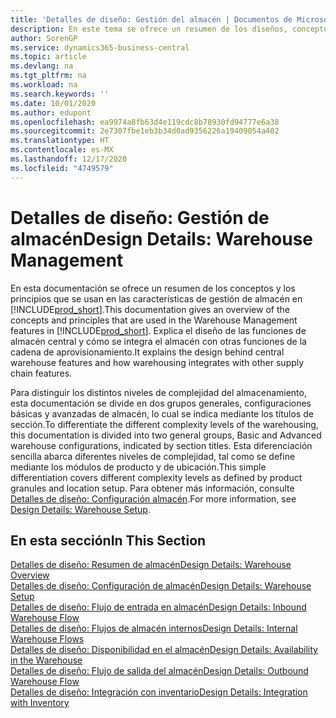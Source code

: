 ```yaml
---
title: 'Detalles de diseño: Gestión del almacén | Documentos de Microsoft'
description: En este tema se ofrece un resumen de los diseños, conceptos y principios que están detrás de las características de gestión de almacén en Business Central.
author: SorenGP
ms.service: dynamics365-business-central
ms.topic: article
ms.devlang: na
ms.tgt_pltfrm: na
ms.workload: na
ms.search.keywords: ''
ms.date: 10/01/2020
ms.author: edupont
ms.openlocfilehash: ea9974a8fb63d4e119cdc8b78930fd94777e6a38
ms.sourcegitcommit: 2e7307fbe1eb3b34d0ad9356226a19409054a402
ms.translationtype: HT
ms.contentlocale: es-MX
ms.lasthandoff: 12/17/2020
ms.locfileid: "4749579"
---
```

# <a name="design-details-warehouse-management"></a><span data-ttu-id="13547-103">Detalles de diseño: Gestión de almacén</span><span class="sxs-lookup"><span data-stu-id="13547-103">Design Details: Warehouse Management</span></span>
<span data-ttu-id="13547-104">En esta documentación se ofrece un resumen de los conceptos y los principios que se usan en las características de gestión de almacén en [!INCLUDE[prod_short](includes/prod_short.md)].</span><span class="sxs-lookup"><span data-stu-id="13547-104">This documentation gives an overview of the concepts and principles that are used in the Warehouse Management features in [!INCLUDE[prod_short](includes/prod_short.md)].</span></span> <span data-ttu-id="13547-105">Explica el diseño de las funciones de almacén central y cómo se integra el almacén con otras funciones de la cadena de aprovisionamiento.</span><span class="sxs-lookup"><span data-stu-id="13547-105">It explains the design behind central warehouse features and how warehousing integrates with other supply chain features.</span></span>  

<span data-ttu-id="13547-106">Para distinguir los distintos niveles de complejidad del almacenamiento, esta documentación se divide en dos grupos generales, configuraciones básicas y avanzadas de almacén, lo cual se indica mediante los títulos de sección.</span><span class="sxs-lookup"><span data-stu-id="13547-106">To differentiate the different complexity levels of the warehousing, this documentation is divided into two general groups, Basic and Advanced warehouse configurations, indicated by section titles.</span></span> <span data-ttu-id="13547-107">Esta diferenciación sencilla abarca diferentes niveles de complejidad, tal como se define mediante los módulos de producto y de ubicación.</span><span class="sxs-lookup"><span data-stu-id="13547-107">This simple differentiation covers different complexity levels as defined by product granules and location setup.</span></span> <span data-ttu-id="13547-108">Para obtener más información, consulte [Detalles de diseño: Configuración almacén](design-details-warehouse-setup.md).</span><span class="sxs-lookup"><span data-stu-id="13547-108">For more information, see [Design Details: Warehouse Setup](design-details-warehouse-setup.md).</span></span>  

## <a name="in-this-section"></a><span data-ttu-id="13547-109">En esta sección</span><span class="sxs-lookup"><span data-stu-id="13547-109">In This Section</span></span>  
[<span data-ttu-id="13547-110">Detalles de diseño: Resumen de almacén</span><span class="sxs-lookup"><span data-stu-id="13547-110">Design Details: Warehouse Overview</span></span>](design-details-warehouse-overview.md)  
[<span data-ttu-id="13547-111">Detalles de diseño: Configuración de almacén</span><span class="sxs-lookup"><span data-stu-id="13547-111">Design Details: Warehouse Setup</span></span>](design-details-warehouse-setup.md)  
[<span data-ttu-id="13547-112">Detalles de diseño: Flujo de entrada en almacén</span><span class="sxs-lookup"><span data-stu-id="13547-112">Design Details: Inbound Warehouse Flow</span></span>](design-details-inbound-warehouse-flow.md)  
[<span data-ttu-id="13547-113">Detalles de diseño: Flujos de almacén internos</span><span class="sxs-lookup"><span data-stu-id="13547-113">Design Details: Internal Warehouse Flows</span></span>](design-details-internal-warehouse-flows.md)  
[<span data-ttu-id="13547-114">Detalles de diseño: Disponibilidad en el almacén</span><span class="sxs-lookup"><span data-stu-id="13547-114">Design Details: Availability in the Warehouse</span></span>](design-details-availability-in-the-warehouse.md)  
[<span data-ttu-id="13547-115">Detalles de diseño: Flujo de salida del almacén</span><span class="sxs-lookup"><span data-stu-id="13547-115">Design Details: Outbound Warehouse Flow</span></span>](design-details-outbound-warehouse-flow.md)  
[<span data-ttu-id="13547-116">Detalles de diseño: Integración con inventario</span><span class="sxs-lookup"><span data-stu-id="13547-116">Design Details: Integration with Inventory</span></span>](design-details-integration-with-inventory.md)
